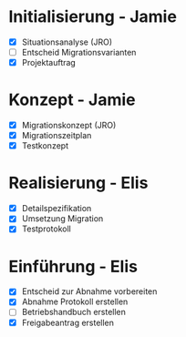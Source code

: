 # Initialisierung - Jamie

- [x] Situationsanalyse (JRO)
- [ ] Entscheid Migrationsvarianten
- [x] Projektauftrag

# Konzept - Jamie

- [x] Migrationskonzept (JRO)
- [x] Migrationszeitplan
- [x] Testkonzept

# Realisierung - Elis

- [x] Detailspezifikation
- [x] Umsetzung Migration
- [x] Testprotokoll

# Einführung - Elis

- [x] Entscheid zur Abnahme vorbereiten
- [x] Abnahme Protokoll erstellen
- [ ] Betriebshandbuch erstellen
- [x] Freigabeantrag erstellen
